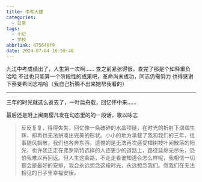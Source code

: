 ```yaml
---
title: 中考大捷
categories:
  - 日常
tags:
  - 小记
  - 学校
abbrlink: 875648f9
date: 2024-07-04 16:59:46
---
```


九江中考成绩出了，人生第一次啊……
查之前紧张得很，查完了那是个如释重负哈哈
不过也只能算一个阶段性的成果吧，革命尚未成功，同志仍需努力
也得感谢下蔡旻希同志哈哈（我自己折腾不出来她帮我看的）

---

三年的时光就这么逝去了，一叶扁舟载，回忆怀中来……

最后还是附上闽南樱凡发在动态里的的一段话，歌以咏志
> 反反复复，得得失失，回忆像一条破碎的水晶项链，在时光的折射下熠熠生辉，却再也无法拼凑出完美的形状。小小的地方承载了我和我们的三年，往事随风飘散，我们也各奔东西，遗憾的是无法再次感受樟树枝叶间散落的阳光，也许我正走在弗罗斯特选择的人迹更少的道路上，路径延绵无尽头，恐怕我难以再回返。但人生这条路，不走走看谁知道会怎么样呢，我相信一切都会是最好的安排，我会永远想念这段时光，永远想念我们。愿我们在无法相见的日子里幸福安康。
